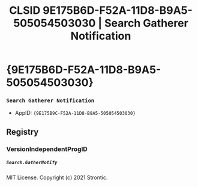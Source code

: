 ﻿---
title: "CLSID 9E175B6D-F52A-11D8-B9A5-505054503030 | Search Gatherer Notification"
excerpt: What is COM-Object CLSID 9E175B6D-F52A-11D8-B9A5-505054503030?
---

# {9E175B6D-F52A-11D8-B9A5-505054503030}

### `Search Gatherer Notification`
* AppID: `{9E175B9C-F52A-11D8-B9A5-505054503030}`

## Registry


### VersionIndependentProgID

##### `Search.GatherNotify`

MIT License. Copyright (c) 2021 Strontic.


